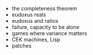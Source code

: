 * the completeness theorem
* eudoxus reals
* eudoxus and ratios
* failure, capacity to be alone
* games where variance matters
* CEK machines, Lisp
* patches
